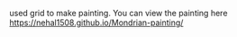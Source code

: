 used grid to make painting. You can view the painting here https://nehal1508.github.io/Mondrian-painting/
